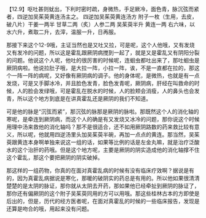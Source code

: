 【12.9】呕吐甚则蚘出，下利时密时疏，身微热，手足厥冷，面色青，脉沉弦而紧者，四逆加吴茱萸黄连汤主之。
四逆加吴茱萸黄连汤方
附子一枚（生用，去皮，破八片）干姜一两半 甘草二两（炙）人参二两 吴茱萸半升 黄连一两
右六味，以水六升，煮取二升，去滓，温服一升，日再服。

那接下来这个12-9哦，主证当然也是又吐又拉，可是呢，这个人他哦，又有发烧又有发冷的问题，所以这是霍乱跟厥阴病搅到一起了，就是又是霍乱又有阴阳分裂的问题。他说这个人呢，他吐的很厉害的时候呢，连蛔虫都吐出来了，那吐蛔虫是厥阴病啦。他说拉肚子哦，是大拉一阵，小拉一阵，诶，不是一直都在拉的，那这个一阵一阵的病呢，又好像有厥阴病的调子。他的身体呢，是微热，也就是有一点发烧，可是又手脚冰冷，并且脸色发青，脸色发青呢，厥阴病，肝经在叫救命的时候，人的脸会发绿哦，可是霍乱在脱水的时候，人的脸颊会消瘦，人的鼻头也会发青，所以这个地方到底是在讲真霍乱还是厥阴的我们不知道。

可是他的脉是“沉弦而紧”，那沉弦的脉那是厥阴的脉啦。那既然这个人的消化轴的寒呢，是牵连到厥阴病，而这个人的确是有又发烧又冰冷的问题，那你说这个时候用理中汤来救他的消化轴吗？那不是很适合，还不如用厥阴路数的药来救比较有意义，所以呢，他就用四逆汤里头加吴茱萸半碗，再加一点点的黄连。那当然，吴茱萸跟黄连本身啊单独来说这一组的话，如果等比例的话是左金丸嘛，就是治疗泛酸水的这个治肝的药哦。但是这个地方呢，主要是厥阴的阴实造成他的消化轴撑不住这个霍乱，那这个要把厥阴的阴实破掉。

那这样的一组药物，你真的在面对真霍乱病的时候有没有临床疗效啊？据说是有的，因为真霍乱病据说是寒化，那暖的破阴实的药总是有用的。所以他如果很清清楚楚的是太阴的脉证，那你就从太阴去开药，那如果他已经牵扯到厥阴的脉证了，那你还有偏厥阴的这个附子吴茱萸同用的方可以用哦。那这些桂林古本的方即使是后出的，但是，历代的经方医者呢，在面对真霍乱的时候的一些临床报告，发现是还算是吻合的哦，用起来没有问题。
